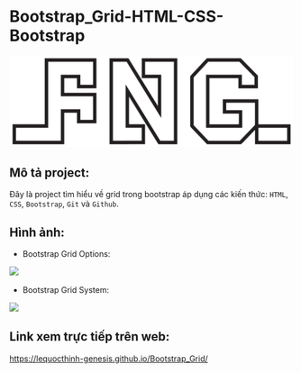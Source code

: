 # Bootstrap_Grid-HTML-CSS-Bootstrap

<img src="https://github.com/lequocthinh-Genesis/FNG-demo-1/blob/master/assets/img/FNG-logo.png?raw=true">

## Mô tả project:

Đây là project tìm hiểu về grid trong bootstrap áp dụng các kiến thức: `HTML`, `CSS`, `Bootstrap`, `Git` và `Github`.
  
## Hình ảnh:

- Bootstrap Grid Options:

<img src="https://github.com/lequocthinh-Genesis/Bootstrap_Grid-HTML-CSS-Bootstrap/blob/master/img/Bootstrap_Grid_Options.jpg?raw=true">

- Bootstrap Grid System:

<img src="https://github.com/lequocthinh-Genesis/Bootstrap_Grid-HTML-CSS-Bootstrap/blob/master/img/Bootstrap_Grid_System.jpg?raw=true">

## Link xem trực tiếp trên web:

https://lequocthinh-genesis.github.io/Bootstrap_Grid/
